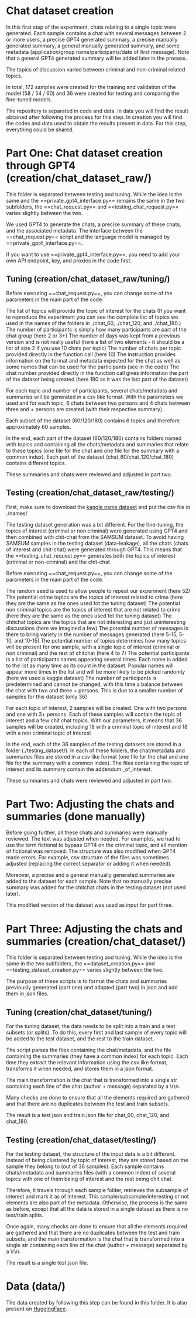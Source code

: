 Chat dataset creation
=====================

In this first step of the experiment, chats relating to a single topic were generated. Each sample contains a chat with several messages between 2 or more users, a precise GPT4 generated summary, a precise manually generated summary, a general manually generated summary, and some metadata (application/group name/participants/date of first message). Note that a general GPT4 generated summary will be added later in the process.

The topics of discussion varied between criminal and non-criminal related topics.

In total, 172 samples were created for the training and validation of the model (58 / 54 / 60) and 36 were created for testing and comparing the fine-tuned models.

The repository is separated in code and data. In data you will find the result obtained after following the process for this step. In creation you will find the codes and data used to obtain the results present in data. For this step, everything could be shared.


# Part One: Chat dataset creation through GPT4 (creation/chat_dataset_raw/)

This folder is separated between testing and tuning. While the idea is the same and the ==private_gpt4_interface.py== remains the same in the two subfolders, the ==chat_request.py== and ==testing_chat_request.py== varies slightly between the two.

We used GPT4 to generate the chats, a precise summary of these chats, and the associated metadata. The interface between the ==chat_request.py== script and the language model is managed by ==private_gpt4_interface.py==.

If you want to use ==private_gpt4_interface.py==, you need to add your own API endpoint, key, and proxies in the code first.

## Tuning (creation/chat_dataset_raw/tuning/)

Before executing ==chat_request.py==, you can change some of the parameters in the main part of the code.

The list of topics will provide the topic of interest for the chats (If you want to reproduce the experiment you can see the complete list of topics we used in the names of the folders in ./chat_60, ./chat_120, and ./chat_180.)
The number of participants is simply how many participants are part of the chat group (here 2 or 3+)
The number of days was kept from a previous version and is not really useful (here a list of two elements - it should be a list of size 2 if you use 10 chats per topic)
The number of chats per topic provided directly in the function call (here 10) 
The instruction provides information on the format and metadata expected for the chat as well as some names that can be used for the participants (see in the code)
The chat number provided directly in the function call gives information the part of the dataset being created (here 180 as it was the last part of the dataset)

For each topic and number of participants, several chats/metadata and summaries will be generated in a csv like format. With the parameters we used and for each topic, 6 chats between two persons and 4 chats between three and + persons are created (with their respective summary).

Each subset of the dataset (60/120/180) contains 6 topics and therefore approximately 60 samples.

In the end, each part of the dataset (60/120/180) contains folders named with topics and containing all the chats/metadata and summaries that relate to these topics (one file for the chat and one file for the summary with a common index). Each part of the dataset (chat_60/chat_120/chat_180) contains different topics.

These summaries and chats were reviewed and adjusted in part two.

## Testing (creation/chat_dataset_raw/testing/)

First, make sure to download the [kaggle name dataset](https://www.kaggle.com/datasets/gracehephzibahm/gender-by-name) and put the csv file in ./names/

The testing dataset generation was a bit different. For the fine-tuning, the topics of interest (criminal or non criminal) were generated using GPT4 and then combined with chit-chat from the SAMSUM dataset. To avoid having SAMSUM samples in the testing dataset (data-leakage), all the chats (chats of interest and chit-chat) were generated through GPT4. This means that the ==testing_chat_request.py== generates both the topics of interest (criminal or non-criminal) and the chit-chat.

Before executing ==chat_request.py==, you can change some of the parameters in the main part of the code.

The random seed is used to allow people to repeat our experiment (here 52)
The potential crime topics are the topics of interest related to crime (here they are the same as the ones used fot the tuning dataset)
The potential non criminal topics are the topics of interest that are not related to crime (here they are the same as the ones used fot the tuning dataset)
The chitchat topics are the topics that are not interesting and just uninteresting discussions (here we imagined a few)
The potential number of messages is there to bring variety in the number of messages generated (here 5-15, 5-10, and 10-15)
The potential number of topics determines how many topics will be present for one sample, with a single topic of interest (criminal or non criminal) and the rest of chitchat (here 4 to 7)
The potential participants is a list of participants names appearing several times. Each name is added to the list as many time as its count in the dataset. Popular names will appear more times in the list and will be more likely to be picked randomly (here we used a kaggle dataset)
The number of participants is predetermined and cannot be changed, with this time a balance between the chat with two and three + persons. This is due to a smaller number of samples for this dataset (only 36)

For each topic of interest, 2 samples will be created. One with two persons and one with 3+ persons. Each of these samples will contain the topic of interest and a few chit chat topics. With our parameters, it means that 36 samples will be created, including 18 with a criminal topic of interest and 18 with a non criminal topic of interest

In the end, each of the 36 samples of the testing datasets are stored in a folder (./testing_dataset/). In each of these folders, the chat/metadata and summaries files are stored in a csv like format (one file for the chat and one file for the summary with a common index). The files containing the topic of interest and its summary contain the addendum _of_interest.

These summaries and chats were reviewed and adjusted in part two.


# Part Two: Adjusting the chats and summaries (done manually)

Before going further, all these chats and summaries were manually reviewed. The text was adjusted when needed. For examples, we had to use the term fictional to bypass GPT4 on the criminal topic, and all mention of fictional was removed. The structure was also modified when GPT4 made errors. For example, csv structure of the files was sometimes adjusted (replacing the correct separator or adding it when needed).

Moreover, a precise and a general manually generated summaries are added to the dataset for each sample. Note that no manually precise summary was added for the chitchat chats in the testing dataset (not used later).

This modified version of the dataset was used as input for part three.


# Part Three: Adjusting the chats and summaries (creation/chat_dataset/)

This folder is separated between testing and tuning. While the idea is the same in the two subfolders, the ==dataset_creation.py== and ==testing_dataset_creation.py== varies slightly between the two.

The purpose of these scripts is to format the chats and summaries previously generated (part one) and adapted (part two) in json and add them in json files.

## Tuning (creation/chat_dataset/tuning/)

For the tuning dataset, the data needs to be split into a train and a test subsets (or splits). To do this, every first and last sample of every topic will be added to the test dataset, and the rest to the train dataset.

The script parses the files containing the chat/metadata, and the file containing the summaries (they have a common index) for each topic. Each time they extract the relevant information using the csv like format, transforms it when needed, and stores them in a json format.

The main transformation is the chat that is transformed into a single str containing each line of the chat (author + message) separated by a \r\n.

Many checks are done to ensure that all the elements required are gathered and that there are no duplicates between the test and train subsets.

The result is a test.json and train.json file for chat_60, chat_120, and chat_180.

## Testing (creation/chat_dataset/testing/)

For the testing dataset, the structure of the input data is a bit different. Instead of being clustered by topic of interest, they are stored based on the sample they belong to (out of 36 samples). Each sample contains chats/metadata and summaries files (with a common index) of several topics with one of them being of interest and the rest being chit chat.

Therefore, it travels through each sample folder, retrieves the subsample of interest and mark it as of interest. This sample/subsample/interesting or not elements are also part of the metadata. Otherwise, the process is the same as before, except that all the data is stored in a single dataset as there is no test/train splits.

Once again, many checks are done to ensure that all the elements required are gathered and that there are no duplicates between the test and train subsets, and the main transformation is the chat that is transformed into a single str containing each line of the chat (author + message) separated by a \r\n.

The result is a single test.json file.

# Data (data/)

The data created by following this step can be found in this folder. It is also present on [HuggingFace](https://huggingface.co/GaetanMichelet/datasets).